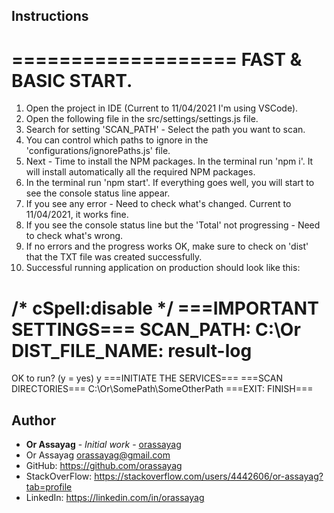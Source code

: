 ## Instructions

===================
FAST & BASIC START.
===================
1. Open the project in IDE (Current to 11/04/2021 I'm using VSCode).
2. Open the following file in the src/settings/settings.js file.
3. Search for setting 'SCAN_PATH' - Select the path you want to scan.
4. You can control which paths to ignore in the 'configurations/ignorePaths.js' file.
5. Next - Time to install the NPM packages. In the terminal run 'npm i'. It will install automatically all the required NPM packages.
6. In the terminal run 'npm start'. If everything goes well, you will start to see the console status line appear.
7. If you see any error - Need to check what's changed. Current to 11/04/2021, it works fine.
8. If you see the console status line but the 'Total' not progressing - Need to check what's wrong.
9. If no errors and the progress works OK, make sure to check on 'dist' that the TXT file was created successfully.
10. Successful running application on production should look like this:

/* cSpell:disable */
===IMPORTANT SETTINGS===
SCAN_PATH: C:\Or
DIST_FILE_NAME: result-log
========================
OK to run? (y = yes)
y
===INITIATE THE SERVICES===
===SCAN DIRECTORIES===
C:\Or\SomePath\\SomeOtherPath
===EXIT: FINISH===

## Author

* **Or Assayag** - *Initial work* - [orassayag](https://github.com/orassayag)
* Or Assayag <orassayag@gmail.com>
* GitHub: https://github.com/orassayag
* StackOverFlow: https://stackoverflow.com/users/4442606/or-assayag?tab=profile
* LinkedIn: https://linkedin.com/in/orassayag